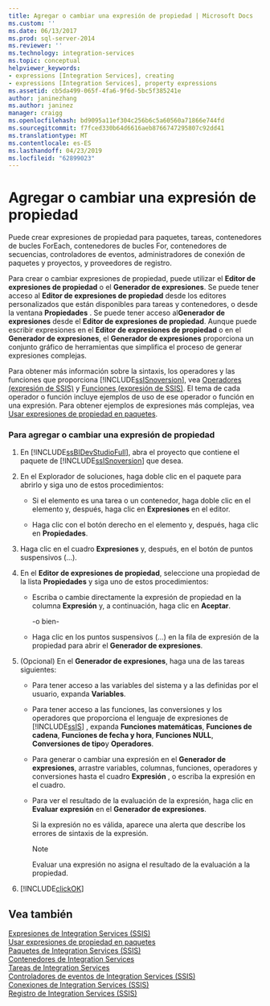 ```yaml
---
title: Agregar o cambiar una expresión de propiedad | Microsoft Docs
ms.custom: ''
ms.date: 06/13/2017
ms.prod: sql-server-2014
ms.reviewer: ''
ms.technology: integration-services
ms.topic: conceptual
helpviewer_keywords:
- expressions [Integration Services], creating
- expressions [Integration Services], property expressions
ms.assetid: cb5da499-065f-4fa6-9f6d-5bc5f385241e
author: janinezhang
ms.author: janinez
manager: craigg
ms.openlocfilehash: bd9095a11ef304c256b6c5a60560a71866e744fd
ms.sourcegitcommit: f7fced330b64d6616aeb8766747295807c92dd41
ms.translationtype: MT
ms.contentlocale: es-ES
ms.lasthandoff: 04/23/2019
ms.locfileid: "62899023"
---
```

# <a name="add-or-change-a-property-expression"></a>Agregar o cambiar una expresión de propiedad
  Puede crear expresiones de propiedad para paquetes, tareas, contenedores de bucles ForEach, contenedores de bucles For, contenedores de secuencias, controladores de eventos, administradores de conexión de paquetes y proyectos, y proveedores de registro.  
  
 Para crear o cambiar expresiones de propiedad, puede utilizar el **Editor de expresiones de propiedad** o el **Generador de expresiones**. Se puede tener acceso al **Editor de expresiones de propiedad** desde los editores personalizados que están disponibles para tareas y contenedores, o desde la ventana **Propiedades** . Se puede tener acceso al**Generador de expresiones** desde el **Editor de expresiones de propiedad**. Aunque puede escribir expresiones en el **Editor de expresiones de propiedad** o en el **Generador de expresiones**, el **Generador de expresiones** proporciona un conjunto gráfico de herramientas que simplifica el proceso de generar expresiones complejas.  
  
 Para obtener más información sobre la sintaxis, los operadores y las funciones que proporciona [!INCLUDE[ssISnoversion](../../includes/ssisnoversion-md.md)], vea [Operadores &#40;expresión de SSIS&#41;](operators-ssis-expression.md) y [Funciones &#40;expresión de SSIS&#41;](functions-ssis-expression.md). El tema de cada operador o función incluye ejemplos de uso de ese operador o función en una expresión. Para obtener ejemplos de expresiones más complejas, vea [Usar expresiones de propiedad en paquetes](use-property-expressions-in-packages.md).  
  
### <a name="to-create-or-change-a-property-expression"></a>Para agregar o cambiar una expresión de propiedad  
  
1.  En [!INCLUDE[ssBIDevStudioFull](../../includes/ssbidevstudiofull-md.md)], abra el proyecto que contiene el paquete de [!INCLUDE[ssISnoversion](../../includes/ssisnoversion-md.md)] que desea.  
  
2.  En el Explorador de soluciones, haga doble clic en el paquete para abrirlo y siga uno de estos procedimientos:  
  
    -   Si el elemento es una tarea o un contenedor, haga doble clic en el elemento y, después, haga clic en **Expresiones** en el editor.  
  
    -   Haga clic con el botón derecho en el elemento y, después, haga clic en **Propiedades**.  
  
3.  Haga clic en el cuadro **Expresiones** y, después, en el botón de puntos suspensivos (…).  
  
4.  En el **Editor de expresiones de propiedad**, seleccione una propiedad de la lista **Propiedades** y siga uno de estos procedimientos:  
  
    -   Escriba o cambie directamente la expresión de propiedad en la columna **Expresión** y, a continuación, haga clic en **Aceptar**.  
  
         -o bien-  
  
    -   Haga clic en los puntos suspensivos (…) en la fila de expresión de la propiedad para abrir el **Generador de expresiones**.  
  
5.  (Opcional) En el **Generador de expresiones**, haga una de las tareas siguientes:  
  
    -   Para tener acceso a las variables del sistema y a las definidas por el usuario, expanda **Variables**.  
  
    -   Para tener acceso a las funciones, las conversiones y los operadores que proporciona el lenguaje de expresiones de [!INCLUDE[ssIS](../../includes/ssis-md.md)] , expanda **Funciones matemáticas**, **Funciones de cadena**, **Funciones de fecha y hora**, **Funciones NULL**, **Conversiones de tipo**y **Operadores**.  
  
    -   Para generar o cambiar una expresión en el **Generador de expresiones**, arrastre variables, columnas, funciones, operadores y conversiones hasta el cuadro **Expresión** , o escriba la expresión en el cuadro.  
  
    -   Para ver el resultado de la evaluación de la expresión, haga clic en **Evaluar expresión** en el **Generador de expresiones**.  
  
         Si la expresión no es válida, aparece una alerta que describe los errores de sintaxis de la expresión.  
  
        > [!NOTE]  
        >  Evaluar una expresión no asigna el resultado de la evaluación a la propiedad.  
  
6.  [!INCLUDE[clickOK](../../includes/clickok-md.md)]  
  
## <a name="see-also"></a>Vea también  
 [Expresiones de Integration Services &#40;SSIS&#41;](integration-services-ssis-expressions.md)   
 [Usar expresiones de propiedad en paquetes](use-property-expressions-in-packages.md)   
 [Paquetes de Integration Services &#40;SSIS&#41;](../integration-services-ssis-packages.md)   
 [Contenedores de Integration Services](../control-flow/integration-services-containers.md)   
 [Tareas de Integration Services](../control-flow/integration-services-tasks.md)   
 [Controladores de eventos de Integration Services &#40;SSIS&#41;](../integration-services-ssis-event-handlers.md)   
 [Conexiones de Integration Services &#40;SSIS&#41;](../connection-manager/integration-services-ssis-connections.md)   
 [Registro de Integration Services &#40;SSIS&#41;](../performance/integration-services-ssis-logging.md)  
  
  
